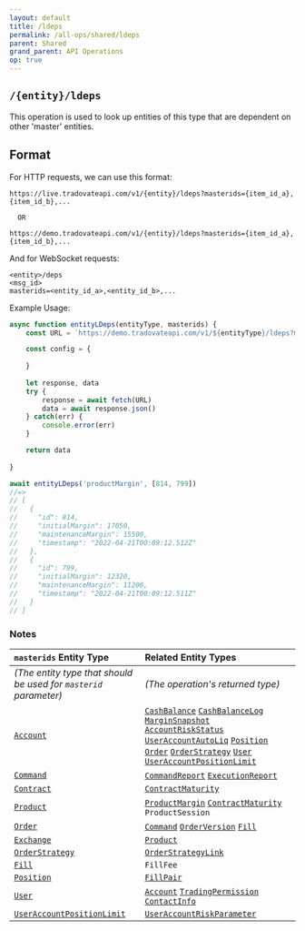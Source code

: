 ```yaml
---
layout: default
title: /ldeps
permalink: /all-ops/shared/ldeps
parent: Shared
grand_parent: API Operations
op: true
---
```

<script>
    window.addEventListener('load', () => {
        const TDV = Symbol.for('tdv-docs');
        window[TDV].defineTryit({
            name: '/ldeps',
            dynamic: true,
            endpoint: '/ldeps',
            method: 'GET',
            query: {
                masterids: 0
            }
        });
        window[TDV].buildCallouts(window[TDV].buildCallouts.defaultAuthWarning);
    });
</script>

## `/{entity}/ldeps`
This operation is used to look up entities of this type that are dependent on other 'master' entities.

## Format
For HTTP requests, we can use this format:

```
https://live.tradovateapi.com/v1/{entity}/ldeps?masterids={item_id_a},{item_id_b},...

  OR

https://demo.tradovateapi.com/v1/{entity}/ldeps?masterids={item_id_a},{item_id_b},...
```

And for WebSocket requests:

```
<entity>/deps
<msg_id>
masterids=<entity_id_a>,<entity_id_b>,...

```

Example Usage:
```js
async function entityLDeps(entityType, masterids) {
    const URL = `https://demo.tradovateapi.com/v1/${entityType}/ldeps?masterids=${masterids.join(',')}`

    const config = {
        
    }
    
    let response, data
    try {
        response = await fetch(URL)
        data = await response.json()
    } catch(err) {
        console.error(err)
    }

    return data
    
}

await entityLDeps('productMargin', [814, 799])
//=>
// [
//   {
//     "id": 814,
//     "initialMargin": 17050,
//     "maintenanceMargin": 15500,
//     "timestamp": "2022-04-21T00:09:12.512Z"
//   },
//   {
//     "id": 799,
//     "initialMargin": 12320,
//     "maintenanceMargin": 11200,
//     "timestamp": "2022-04-21T00:09:12.511Z"
//   }
// ]
```

### Notes

| `masterids` Entity Type | Related Entity Types
|:-------|:---------------------
| *(The entity type that should be used for `masterid` parameter)* | *(The operation's returned type)*
| [`Account`]({{site.baseurl}}/entity-system/entity-index/account) | [`CashBalance`]({{site.baseurl}}/entity-system/entity-index/cashbalance) [`CashBalanceLog`]({{site.baseurl}}/entity-system/entity-index/cashbalancelog) [`MarginSnapshot`]({{site.baseurl}}/entity-system/entity-index/marginsnapshot) [`AccountRiskStatus`]({{site.baseurl}}/entity-system/entity-index/accountriskstatus) [`UserAccountAutoLiq`]({{site.baseurl}}/entity-system/entity-index/useraccountautoliq) [`Position`]({{site.baseurl}}/entity-system/entity-index/position) [`Order`]({{site.baseurl}}/entity-system/entity-index/order) [`OrderStrategy`]({{site.baseurl}}/entity-system/entity-index/orderstrategy) [`User`]({{site.baseurl}}/entity-system/entity-index/user) [`UserAccountPositionLimit`]({{site.baseurl}}/entity-system/entity-index/useraccountpositionlimit) 
| [`Command`]({{site.baseurl}}/entity-system/entity-index/command) | [`CommandReport`]({{site.baseurl}}/entity-system/entity-index/CommandReport) [`ExecutionReport`]({{site.baseurl}}/entity-system/entity-index/executionreport)
| [`Contract`]({{site.baseurl}}/entity-system/entity-index/contract) | [`ContractMaturity`]({{site.baseurl}}/entity-system/entity-index/contractmaturity)
| [`Product`]({{site.baseurl}}/entity-system/entity-index/product) | [`ProductMargin`]({{site.baseurl}}/entity-system/entity-index/productmargin) [`ContractMaturity`]({{site.baseurl}}/entity-system/entity-index/contractmaturity) `ProductSession`
| [`Order`]({{site.baseurl}}/entity-system/entity-index/order) | [`Command`]({{site.baseurl}}/entity-system/entity-index/command) [`OrderVersion`]({{site.baseurl}}/entity-system/entity-index/orderversion) [`Fill`]({{site.baseurl}}/entity-system/entity-index/fill)
| [`Exchange`]({{site.baseurl}}/entity-system/entity-index/Exchange) | [`Product`]({{site.baseurl}}/entity-system/entity-index/product)
| [`OrderStrategy`]({{site.baseurl}}/entity-system/entity-index/orderstrategy) | [`OrderStrategyLink`]({{site.baseurl}}/entity-system/entity-index/orderstrategylink)
| [`Fill`]({{site.baseurl}}/entity-system/entity-index/fill) | `FillFee` 
| [`Position`]({{site.baseurl}}/entity-system/entity-index/position) | [`FillPair`]({{site.baseurl}}/entity-system/entity-index/fillpair)
| [`User`]({{site.baseurl}}/entity-system/entity-index/user) | [`Account`]({{site.baseurl}}/entity-system/entity-index/account) [`TradingPermission`]({{site.baseurl}}/entity-system/entity-index/tradingpermission) [`ContactInfo`]({{site.baseurl}}/entity-system/entity-index/contactinfo)
| [`UserAccountPositionLimit`]({{site.baseurl}}/entity-system/entity-index/useraccountpositionlimit) | [`UserAccountRiskParameter`]({{site.baseurl}}/entity-system/entity-index/useraccountriskparameter)
